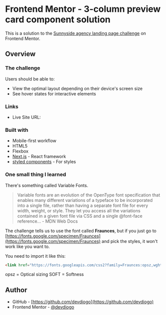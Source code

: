 # Frontend Mentor - 3-column preview card component solution

This is a solution to the [Sunnyside agency landing page challenge](https://www.frontendmentor.io/challenges/sunnyside-agency-landing-page-7yVs3B6ef) on Frontend Mentor.

## Overview

### The challenge

Users should be able to:

- View the optimal layout depending on their device's screen size
- See hover states for interactive elements

### Links

- Live Site URL: []()

### Built with

- Mobile-first workflow
- HTML5
- Flexbox
- [Next.js](https://nextjs.org/) - React framework
- [styled components](https://styled-components.com/) - For styles

### One small thing I learned

There's something called Variable Fonts.<br>

<blockquote cite="https://developer.mozilla.org/en-US/docs/Web/CSS/CSS_Fonts/Variable_Fonts_Guide">
Variable fonts are an evolution of the OpenType font specification that enables many different variations of a typeface to be incorporated into a single file, rather than having a separate font file for every width, weight, or style. They let you access all the variations contained in a given font file via CSS and a single @font-face reference... - MDN Web Docs
</blockquote>

The challenge tells us to use the font called **Fraunces**, but if you just go to [https://fonts.google.com/specimen/Fraunces](https://fonts.google.com/specimen/Fraunces) and pick the styles, it won't work like you want to.

You need to import it like this:

```html
<link href="https://fonts.googleapis.com/css2?family=Fraunces:opsz,wght,SOFT@9,700..900,50&display=swap" rel="stylesheet" />
```

opsz = Optical sizing
SOFT = Softness

## Author

- GitHub - [https://github.com/devdiogo](https://github.com/devdiogo)
- Frontend Mentor - [@devdiogo](https://www.frontendmentor.io/profile/devdiogo)

